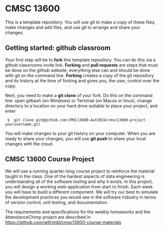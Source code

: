 # CMSC 13600

This is a template repository.  You will use git to make a copy of these files, make changes and add files, and use git to arrange and share your changes. 

## Getting started: github classroom  

Your first step will be to **fork** this template repository.  You can do this via a github classrooms invite link.   **Forking** and **pull requests** are steps that must be done on the github website; everything else can and should be done with git on the command line.  **Forking** creates a copy of the git repository and its history at the time of forking and gives you, the user, control over the copy.  

Next, you need to make a **git clone** of your fork.  Do this on the command line:  open gitbash (on Windows) or Terminal (on Macos or linux), change directory to a location on your hard drive suitable to place your project, and enter

```
 $  git clone git@github.com:CMSC13600-Aut2024/cmsc13600-project-yourusername.git
```

You will make changes to your git history on your computer.  When you are ready to share your changes, you will use **git push** to share your local changes with the cloud.  

## CMSC 13600 Course Project
We will use a running quarter-long course project to reinforce the material taught in the class. One of the hardest aspects of data engineering is understanding all of the software tooling and why it exists. In this project, you will design a working web-application from start to finish. Each week you will have to build a different component. We will try our best to simulate the development practices you would see in the software industry in terms of version control, unit testing, and documentation. 

The requirements and epecifications for the weekly homeworks and the AttendanceChimp project are described in
https://github.com/wltrimbl/cmsc13600-course-materials


